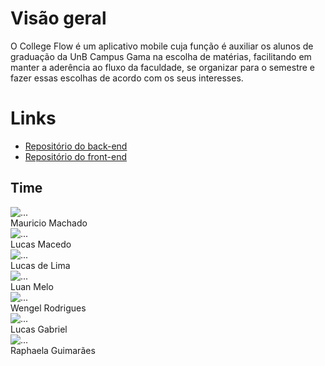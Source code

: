 <h1 class="display-1 sub-title2">Visão geral</h1>

O College Flow é um aplicativo mobile cuja função é auxiliar os alunos de graduação da UnB Campus Gama na escolha de matérias, facilitando em manter a aderência ao fluxo da faculdade, se organizar para o semestre e fazer essas escolhas de acordo com os seus interesses.

<h1 class="display-1 sub-title2">Links</h1>

- [Repositório do back-end](https://github.com/fga-eps-mds/CollegeFlow-Backend)
- [Repositório do front-end](https://github.com/fga-eps-mds/CollegeFlow)

<h2 class="display-1 sub-title2">Time</h2>

<div class="container">
  <div class="row">
    <div class="col-sm container-img">
        <img src="img/team/mauricio.png" alt="..." class="img-thumbnail image">
            <div class="middle">
              <div class="text">
                Mauricio Machado
              </div>
            </div>
    </div>
    <div class="col-sm container-img">
      <img src="img/team/Lmacedo.png" alt="..." class="img-thumbnail image">
        <div class="middle">
          <div class="text">
            Lucas Macedo
          </div>
        </div>
    </div>
    <div class="col-sm container-img">
      <img src="img/team/Lspinosa.png" alt="..." class="img-thumbnail image">
        <div class="middle">
          <div class="text">
            Lucas de Lima
          </div>
        </div>
    </div>
    <div class="col-sm container-img">
      <img src="img/team/luan.png" alt="..." class="img-thumbnail image">
        <div class="middle">
          <div class="text">
            Luan Melo
          </div>
        </div>
    </div>
  </div>
  <div class="row">
  <div class="col-sm container-img">
      <img src="img/team/Wengel.png" alt="..." class="img-thumbnail image">    
          <div class="middle">
            <div class="text">
              Wengel Rodrigues
            </div>
          </div>
    </div>
    <div class="col-sm container-img">
        <img src="img/team/Lgabriel.png" alt="..." class="img-thumbnail image">
            <div class="middle">
              <div class="text">
                Lucas Gabriel
              </div>
            </div>
    </div>
    <div class="col-sm container-img">
      <img src="img/team/rapha.png" alt="..." class="img-thumbnail image">
        <div class="middle">
          <div class="text">
            Raphaela Guimarães
          </div>
        </div>
    </div>
       <div class="col-sm container-img">
    </div>
  </div>
</div>
